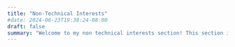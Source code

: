 ```yaml
---
title: "Non-Technical Interests"
#date: 2024-06-23T19:38:24-08:00
draft: false
summary: "Welcome to my non technical interests section! This section is meant to highlight other things I care about that are not necessarily related to my profession or academics. Please enjoy:)"
---
```


